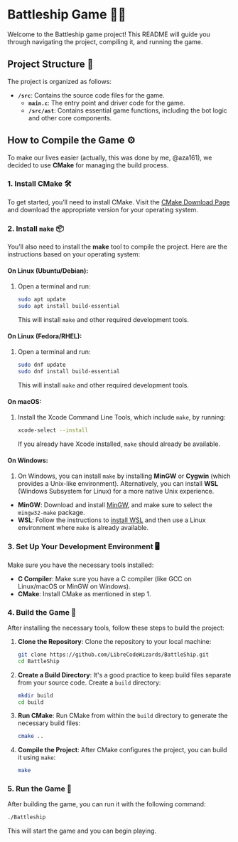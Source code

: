 # Battleship Game 🚢💥

Welcome to the Battleship game project! This README will guide you through navigating the project, compiling it, and running the game.

## Project Structure 📂

The project is organized as follows:

- **`/src`**: Contains the source code files for the game.
  - **`main.c`**: The entry point and driver code for the game.
  - **`/src/ast`**: Contains essential game functions, including the bot logic and other core components.

## How to Compile the Game ⚙️

To make our lives easier (actually, this was done by me, @aza161), we decided to use **CMake** for managing the build process.

### 1. Install CMake 🛠️
To get started, you’ll need to install CMake. Visit the [CMake Download Page](https://cmake.org/download/) and download the appropriate version for your operating system.

### 2. Install `make` 📦
You’ll also need to install the **make** tool to compile the project. Here are the instructions based on your operating system:

#### On **Linux** (Ubuntu/Debian):
1. Open a terminal and run:
   ```bash
   sudo apt update
   sudo apt install build-essential
   ```
   This will install `make` and other required development tools.

#### On **Linux** (Fedora/RHEL):
1. Open a terminal and run:
   ```bash
   sudo dnf update
   sudo dnf install build-essential
   ```
   This will install `make` and other required development tools.

#### On **macOS**:
1. Install the Xcode Command Line Tools, which include `make`, by running:
   ```bash
   xcode-select --install
   ```
   If you already have Xcode installed, `make` should already be available.

#### On **Windows**:
1. On Windows, you can install `make` by installing **MinGW** or **Cygwin** (which provides a Unix-like environment). Alternatively, you can install **WSL** (Windows Subsystem for Linux) for a more native Unix experience.
  - **MinGW**: Download and install [MinGW](https://sourceforge.net/projects/mingw/), and make sure to select the `mingw32-make` package.
  - **WSL**: Follow the instructions to [install WSL](https://docs.microsoft.com/en-us/windows/wsl/install) and then use a Linux environment where `make` is already available.

### 3. Set Up Your Development Environment 🖥️

Make sure you have the necessary tools installed:
- **C Compiler**: Make sure you have a C compiler (like GCC on Linux/macOS or MinGW on Windows).
- **CMake**: Install CMake as mentioned in step 1.

### 4. Build the Game 🔨

After installing the necessary tools, follow these steps to build the project:

1. **Clone the Repository**: Clone the repository to your local machine:
   ```bash
   git clone https://github.com/LibreCodeWizards/BattleShip.git
   cd BattleShip
   ```

2. **Create a Build Directory**: It's a good practice to keep build files separate from your source code. Create a `build` directory:
   ```bash
   mkdir build
   cd build
   ```

3. **Run CMake**: Run CMake from within the `build` directory to generate the necessary build files:
   ```bash
   cmake ..
   ```

4. **Compile the Project**: After CMake configures the project, you can build it using `make`:
   ```bash
   make
   ```

### 5. Run the Game 🏁

After building the game, you can run it with the following command:
```bash
./Battleship
```

This will start the game and you can begin playing.